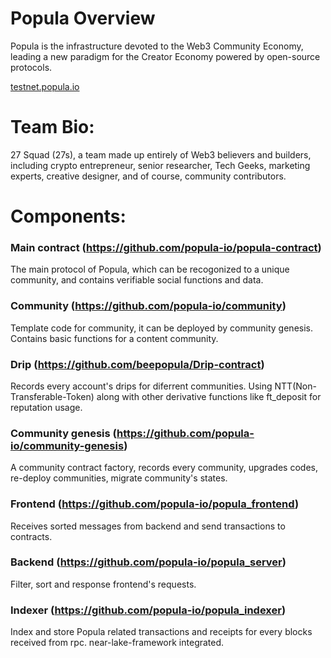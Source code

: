 # Popula Overview
Popula is the infrastructure devoted to the Web3 Community Economy, leading a new paradigm for the Creator Economy powered by open-source protocols.

[testnet.popula.io](https://testnet.popula.io)

# Team Bio: 
27 Squad (27s), a team made up entirely of Web3 believers and builders, including crypto entrepreneur, senior researcher, Tech Geeks, marketing experts, creative designer, and of course, community contributors.

# Components:
### Main contract (https://github.com/popula-io/popula-contract)

The main protocol of Popula, which can be recogonized to a unique community, and contains verifiable social functions and data.
### Community (https://github.com/popula-io/community)

Template code for community, it can be deployed by community genesis. Contains basic functions for a content community.
### Drip (https://github.com/beepopula/Drip-contract)
Records every account's drips for diferrent communities. Using NTT(Non-Transferable-Token) along with other derivative functions like ft_deposit for reputation usage.


### Community genesis (https://github.com/popula-io/community-genesis)

A community contract factory, records every community, upgrades codes, re-deploy communities, migrate community's states.


### Frontend (https://github.com/popula-io/popula_frontend)

Receives sorted messages from backend and send transactions to contracts.

### Backend (https://github.com/popula-io/popula_server)

Filter, sort and response frontend's requests. 

### Indexer (https://github.com/popula-io/popula_indexer)

Index and store Popula related transactions and receipts for every blocks received from rpc. near-lake-framework integrated.


